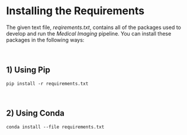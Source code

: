 # **Installing the Requirements**

The given text file, *reqirements.txt*, contains all of the packages used to develop and run the *Medical Imaging* pipeline. You can install these packages in the following ways:

<br>

## **1) Using Pip**
```
pip install -r requirements.txt
```

<br>

## **2) Using Conda**
```
conda install --file requirements.txt
```
